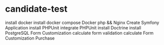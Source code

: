 # candidate-test
install docker
install docker compose
Docker php && Nginx
Create Symfony Application
install PHPUnit
integrate PHPUnit
install Doctrine
install PostgreSQL
Form Customization calculate
form validation calculate
Form Customization Purchase